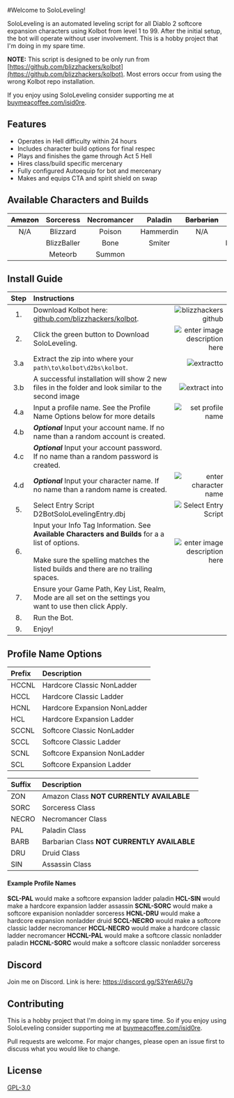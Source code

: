 #Welcome to SoloLeveling!

SoloLeveling is an automated leveling script for all Diablo 2 softcore expansion characters using Kolbot from level 1 to 99. After the initial setup, the bot will operate without user involvement. This is a hobby project that I'm doing in my spare time. 

**NOTE:** This script is designed to be only run from [https://github.com/blizzhackers/kolbot](https://github.com/blizzhackers/kolbot). Most errors occur from using the wrong Kolbot repo installation. 

If you enjoy using SoloLeveling consider supporting me at [buymeacoffee.com/isid0re](https://www.buymeacoffee.com/isid0re).

## Features
- Operates in Hell difficulty within 24 hours
- Includes character build options for final respec
- Plays and finishes the game through Act 5 Hell
- Hires class/build specific mercenary
- Fully configured Autoequip for bot and mercenary
- Makes and equips CTA and spirit shield on swap

## Available Characters and Builds
| ~~Amazon~~ | Sorceress | Necromancer | Paladin | ~~Barbarian~~|Druid| Assassin |
|:------:|:-------:|:-------:|:------:|:------:|:------:|:-----:|
| N/A| Blizzard | Poison | Hammerdin| N/A| Wind |Trapsin|
| | BlizzBaller |   Bone | Smiter| | Elemental |
| | Meteorb |    Summon | |

## Install Guide
| Step | Instructions | |
|:------:|:-------|-------:|
| 1.| Download Kolbot here: [github.com/blizzhackers/kolbot](https://github.com/blizzhackers/kolbot). |![blizzhackers github](https://i.imgur.com/RksqKEA.jpg) |
| 2.| Click the green button to Download SoloLeveling. |![enter image description here](https://i.imgur.com/cNqZDbW.jpg) |
| 3.a| Extract the zip into where your `path\to\kolbot\d2bs\kolbot`.| ![extractto](https://i.imgur.com/ztFbgnd.jpg)|
|3.b|A successful installation will show 2 new files in the folder and look similar to the second image|![extract into](https://i.imgur.com/5OxVVNH.jpg)| 4.| Select Add for new a Kolbot Profile. | ![Add-profile.jpg](https://imgur.com/tHs9ZoH.jpg)|
| 4.a| Input a profile name. See the Profile Name Options below for more details | ![set profile name](https://imgur.com/B865nPU.jpg) |
| 4.b| ***Optional*** Input your account name. If no name than a random account is created. | |
| 4.c|***Optional*** Input your account password. If no name than a random password is created. | |
| 4.d|***Optional*** Input your character name. If no name than a random name is created. | ![enter character name](https://i.imgur.com/Casmjbc.jpg) |
|5.| Select Entry Script D2BotSoloLevelingEntry.dbj| ![Select Entry Script](https://imgur.com/tZnH7kU.jpg)|
|6.| Input your Info Tag Information. See **Available Characters and Builds** for a a list of options. <br><br> Make sure the spelling matches the listed builds and there are no trailing spaces. | ![enter image description here](https://i.imgur.com/gmUQvbw.jpg)|
|7.|Ensure your Game Path, Key List, Realm, Mode are all set on the settings you want to use then click Apply.||
|8.|Run the Bot.||
|9.|Enjoy!||

## Profile Name Options 
| Prefix | Description|
|:----|:--|
|HCCNL| Hardcore Classic NonLadder|
|HCCL| Hardcore Classic Ladder|
|HCNL| Hardcore Expansion NonLadder|
|HCL| Hardcore Expansion Ladder|
|SCCNL| Softcore Classic NonLadder|
|SCCL| Softcore Classic Ladder|
|SCNL| Softcore Expansion NonLadder|
|SCL| Softcore Expansion Ladder|

| Suffix | Description|
|:----|:--|
|ZON| Amazon Class **NOT CURRENTLY AVAILABLE**|
|SORC| Sorceress Class|
|NECRO| Necromancer Class|
|PAL| Paladin Class|
|BARB| Barbarian Class **NOT CURRENTLY AVAILABLE**|
|DRU| Druid Class|
|SIN| Assassin Class|

#### Example Profile Names
**SCL-PAL** would make a softcore expansion ladder paladin
**HCL-SIN** would make a hardcore expansion ladder assassin
**SCNL-SORC** would make a softcore expanision nonladder sorceress
**HCNL-DRU** would make a hardcore expansion nonladder druid
**SCCL-NECRO** would make a softcore classic ladder necromancer
**HCCL-NECRO** would make a hardcore classic ladder necromancer
**HCCNL-PAL** would make a softcore classic nonladder paladin
**HCCNL-SORC** would make a softcore classic nonladder sorceress

## Discord
Join me on Discord. Link is here: https://discord.gg/S3YerA6U7g

## Contributing
This is a hobby project that I'm doing in my spare time. So if you enjoy using SoloLeveling consider supporting me at [buymeacoffee.com/isid0re](https://www.buymeacoffee.com/isid0re).

Pull requests are welcome. For major changes, please open an issue first to discuss what you would like to change.

## License
[GPL-3.0](https://choosealicense.com/licenses/gpl-3.0/)

